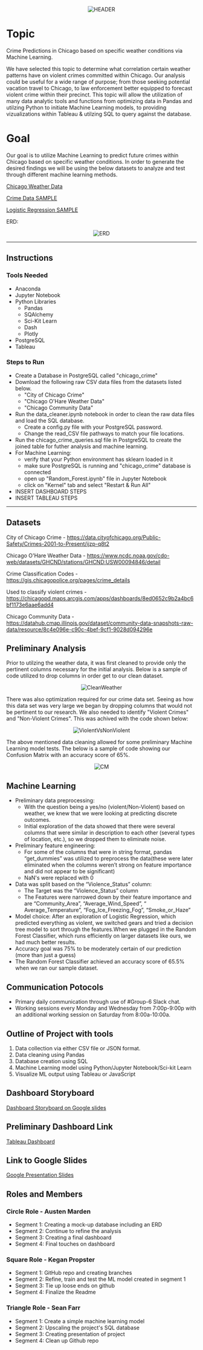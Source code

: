 <p align="center">
  <img src="https://github.com/KEGANCP/Crime_Predictions_In_Chicago/blob/main/Resources/CRIMEPREDICTIONSBANNER.png" alt="HEADER"/>
</p>

# Topic 
Crime Predictions in Chicago based on specific weather conditions via Machine Learning.

We have selected this topic to determine what correlation certain weather patterns have on violent crimes committed within Chicago. Our analysis could be useful for a wide range of purpose; from those seeking potential vacation travel to Chicago, to law enforcement better equipped to forecast violent crime within their precinct.
This topic will allow the utilization of many data analytic tools and functions from optimizing data in Pandas and utilzing Python to initiate Machine Learning models, to providing vizualizations within Tableau & utilzing SQL to query against the database. 

# Goal
Our goal is to utilize Machine Learning to predict future crimes within Chicago based on specific weather conditions.
In order to generate the desired findings we will be using the below datasets to analyze and test through different machine learning methods.

[Chicago Weather Data](https://github.com/KEGANCP/Crime_Predictions_In_Chicago/blob/AustenM/data/clean_weather_data.csv)

[Crime Data SAMPLE](https://github.com/KEGANCP/Crime_Predictions_In_Chicago/blob/AustenM/data/sample_crime_data.csv)

[Logistic Regression SAMPLE](https://github.com/KEGANCP/Crime_Predictions_In_Chicago/blob/triangle/sample_logistic_reg.ipynb)

ERD:
<p align="center">
  <img src="https://github.com/KEGANCP/Crime_Predictions_In_Chicago/blob/AustenM/data/crime_database_erd.png" alt="ERD"/>
</p>



-----

## Instructions

### Tools Needed 
- Anaconda
- Jupyter Notebook
- Python Libraries
  - Pandas
  - SQAlchemy
  - Sci-Kit Learn
  - Dash
  - Plotly
- PostgreSQL
- Tableau


### Steps to Run
- Create a Database in PostgreSQL called "chicago_crime"
- Download the following raw CSV data files from the datasets listed below. 
  - "City of Chicago Crime"
  - "Chicago O'Hare Weather Data"
  - "Chicago Community Data"
- Run the data_cleaner.ipynb notebook in order to clean the raw data files and load the SQL database.
  - Create a config.py file with your PostgreSQL password.
  - Change the read_CSV file pathways to match your file locations.
- Run the chicago_crime_queries.sql file in PostgreSQL to create the joined table for futher analysis and machine learning.
- For Machine Learning:
  - verify that your Python environment has sklearn loaded in it
  - make sure PostgreSQL is running and "chicago_crime" database is connected
  - open up "Random_Forest.ipynb" file in Jupyter Notebook 
  - click on "Kernel" tab and select "Restart & Run All"
- INSERT DASHBOARD STEPS  
- INSERT TABLEAU STEPS


-----

## Datasets

City of Chicago Crime - https://data.cityofchicago.org/Public-Safety/Crimes-2001-to-Present/ijzp-q8t2

Chicago O'Hare Weather Data - https://www.ncdc.noaa.gov/cdo-web/datasets/GHCND/stations/GHCND:USW00094846/detail

Crime Classification Codes - https://gis.chicagopolice.org/pages/crime_details

Used to classify violent crimes - https://chicagopd.maps.arcgis.com/apps/dashboards/8ed0652c9b2a4bc6bf1173e6aae6add4

Chicago Community Data - https://datahub.cmap.illinois.gov/dataset/community-data-snapshots-raw-data/resource/8c4e096e-c90c-4bef-9cf1-9028d094296e

## Preliminary Analysis
Prior to utilzing the weather data, it was first cleaned to provide only the pertinent columns necessary for the initial analysis. Below is a sample of code utilized to drop columns in order get to our clean dataset.
<p align="center">
  <img src="https://github.com/KEGANCP/Crime_Predictions_In_Chicago/blob/main/Resources/Clean_Weather_Snip.png" alt="CleanWeather"/>
</p>

There was also optimization required for our crime data set. Seeing as how this data set was very large we began by dropping columns that would not be pertinent to our research. We also needed to identify "Violent Crimes" and "Non-Violent Crimes". This was achived with the code shown below:
<p align="center">
  <img src="https://github.com/KEGANCP/Crime_Predictions_In_Chicago/blob/main/Resources/Violent_V_Nonviolent.png" alt="ViolentVsNonViolent"/>
</p>

The above mentioned data cleaning allowed for some preliminary Machine Learning model tests. The below is a sample of code showing our Confusion Matrix with an accuracy score of 65%. 
<p align="center">
  <img src="https://github.com/KEGANCP/Crime_Predictions_In_Chicago/blob/main/Resources/CM.png" alt="CM"/>
</p>

## Machine Learning
- Preliminary data preprocessing: 
  - With the question being a yes/no (violent/Non-Violent) based on weather, we knew that we were looking at predicting discrete outcomes. 
  - Initial exploration of the data showed that there were several columns that were similar in description to each other (several types of location, etc.), so we dropped them to eliminate noise.
- Preliminary feature engineering:
    - For some of the columns that were in string format, pandas “get_dummies” was utilized to preprocess the data(these were later eliminated when the columns weren’t strong on feature importance and did not appear to be significant)
    - NaN's were replaced with 0 
- Data was split based on the “Violence_Status” column:
    - The Target was the “Violence_Status” column
    - The Features were narrowed down by their feature importance and are “Community_Area”, “Average_Wind_Speed”, “ Average_Temperature”, “Fog_Ice_Freezing_Fog”, “Smoke_or_Haze”
- Model choice:  After an exploration of Logistic Regression, which predicted everything as violent, we switched gears and tried a decision tree model to sort through the features.When we plugged in the Random Forest Classifier, which runs efficiently on larger datasets like ours, we had much better results.
- Accuracy goal was 75% to be moderately certain of our prediction (more than just a guess)
- The Random Forest Classifier achieved an accuracy score of 65.5% when we ran our sample dataset.



## Communication Potocols
- Primary daily communication through use of #Group-6 Slack chat.
- Working sessions every Monday and Wednesday from 7:00p-9:00p with an additional working session on Saturday from 8:00a-10:00a.

## Outline of Project with tools

1. Data collection via either CSV file or JSON format.
2. Data cleaning using Pandas
3. Database creation using SQL
4. Machine Learning model using Python/Jupyter Notebook/Sci-kit Learn
5. Visualize ML output using Tableau or JavaScript

## Dashboard Storyboard 

<a target="_blank" href="https://docs.google.com/presentation/d/1g3GqBM35xMLTo6jP8FhdkAf1CYKovgrgu2nAPzJwjTI/edit#slide=id.g25f6af9dd6_0_0">Dashboard Storyboard on Google slides<a/>

## Preliminary Dashboard Link

<a target="_blank" href="https://public.tableau.com/app/profile/austen.marden/viz/chicago_crime_story_2/ChicagoCrimeDashboard?publish=yes">Tableau Dashboard<a/>

## Link to Google Slides

<a target="_blank" href="https://docs.google.com/presentation/d/1eTzayAK_KPfpSJd6vPzA7zdwXh-dtZpn5IW0fO2QbIA/edit?usp=sharing">Google Presentation Slides<a/>

## Roles and Members
### Circle Role - Austen Marden

 -  Segment 1: Creating a mock-up database including an ERD
 -  Segment 2: Continue to refine the analysis
 -  Segment 3: Creating a final dashboard
 -  Segment 4: Final touches on dashboard

### Square Role - Kegan Propster

 -  Segment 1: GitHub repo and creating branches
 -  Segment 2: Refine, train and test the ML model created in segment 1
 -  Segment 3: Tie up loose ends on github
 -  Segment 4: Finalize the Readme

### Triangle Role - Sean Farr

 -  Segment 1: Create a simple machine learning model
 -  Segment 2: Upscaling the project's SQL database
 -  Segment 3: Creating presentation of project 
 -  Segment 4: Clean up Github repo
